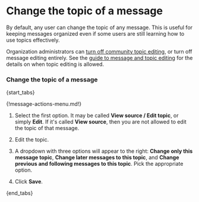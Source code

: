 # Change the topic of a message

By default, any user can change the topic of any message. This is useful for
keeping messages organized even if some users are still learning how to use
topics effectively.

Organization administrators can
[turn off community topic editing](/help/community-topic-edits), or turn off
message editing entirely. See the
[guide to message and topic editing](/help/configure-message-editing-and-deletion)
for the details on when topic editing is allowed.

### Change the topic of a message

{start_tabs}

{!message-actions-menu.md!}

1. Select the first option. It may be called **View source / Edit topic**,
   or simply **Edit**. If it's called **View source**, then you are not
   allowed to edit the topic of that message.

2. Edit the topic.

3. A dropdown with three options will appear to the right:
**Change only this message topic**, **Change later messages to this topic**, and
**Change previous and following messages to this topic**. Pick the appropriate
option.

4. Click **Save**.

{end_tabs}
